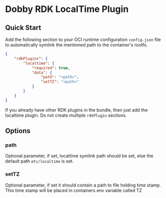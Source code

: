 # Dobby RDK LocalTime Plugin

## Quick Start
Add the following section to your OCI runtime configuration `config.json` file to automatically symlink the mentioned path to the container's rootfs.

```json
{
    "rdkPlugins": {
        "localtime": {
            "required": true,
            "data": {
                "path": "<path>",
                "setTZ": "<path>"
            }
        }
    }
}
```

If you already have other RDK plugins in the bundle, then just add the localtime plugin. Do not create multiple `rdkPlugin` sections.

## Options
### path
Optional parameter, if set, localtime symlink path should be set, else the default path `etc/localtime` is set.

### setTZ
Optional parameter, if set it should contain a path to file holding time stamp. This time stamp will be placed in containers env variable called TZ
